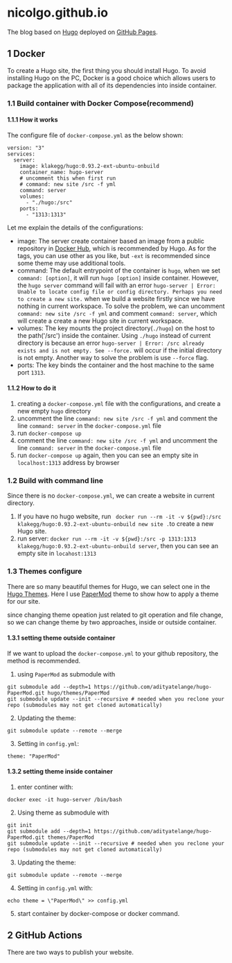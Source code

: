# nicolgo.github.io
The blog based on [Hugo](https://gohugo.io/) deployed on [GitHub Pages](https://docs.github.com/en/pages).
## 1 Docker
To create a Hugo site, the first thing you should install Hugo. To avoid installing Hugo on the PC, Docker is a good choice which allows users to package the application with all of its dependencies into inside container. 
### 1.1 Build container with Docker Compose(recommend)
#### 1.1.1 How it works
The configure file of `docker-compose.yml` as the below shown:
```
version: "3"
services:
  server:
    image: klakegg/hugo:0.93.2-ext-ubuntu-onbuild
    container_name: hugo-server
    # uncomment this when first run
    # command: new site /src -f yml
    command: server
    volumes: 
      - "./hugo:/src"
    ports: 
      - "1313:1313"
```
Let me explain the details of the configurations:
- image: The server create container based an image from a public repository in [Docker Hub](https://hub.docker.com/r/klakegg/hugo/), which is recommended by Hugo. As for the tags, you can use other as you like, but `-ext` is recommended since some theme may use additional tools.
- command: The default entrypoint of the container is `hugo`, when we set `command: [option]`, it will run `hugo [option]` inside container. However, the `hugo server` command will fail with an error `hugo-server | Error: Unable to locate config file or config directory. Perhaps you need to create a new site.` when we build a website firstly since we have nothing in current workspace. To solve the problem, we can uncomment `command: new site /src -f yml` and comment `command: server`, which will create a create a new Hugo site in current workspace.
- volumes: The key mounts the project directory(`./hugo`) on the host to the path('/src') inside the container. Using `./hugo` instead of current directory is because an error `hugo-server | Error: /src already exists and is not empty. See --force.` will occur if the initial directory is not empty. Another way to solve the problem is use `--force` flag.
- ports: The key binds the container and the host machine to the same port `1313`.

#### 1.1.2 How to do it
1. creating a `docker-compose.yml` file with the configurations, and create a new empty `hugo` directory
2. uncomment the line `command: new site /src -f yml` and comment the line `command: server` in the `docker-compose.yml` file
3. run `docker-compose up`
4. comment the line `command: new site /src -f yml` and uncomment the line `command: server` in the `docker-compose.yml` file
5. run `docker-compose up` again, then you can see an empty site in `localhost:1313` address by browser

### 1.2 Build with command line
Since there is no `docker-compose.yml`, we can create a website in current directory.
1. If you have no hugo website, run ` docker run --rm -it -v ${pwd}:/src klakegg/hugo:0.93.2-ext-ubuntu-onbuild new site .`to create a new Hugo site.
2. run server: `docker run --rm -it -v ${pwd}:/src -p 1313:1313 klakegg/hugo:0.93.2-ext-ubuntu-onbuild server`, then you can see an empty site in `locahost:1313`
### 1.3 Themes configure
There are so many beautiful themes for Hugo, we can select one in the [Hugo Themes](https://themes.gohugo.io/).  Here I use [PaperMod](https://themes.gohugo.io/themes/hugo-papermod/) theme to show how to apply a theme for our site. 

since changing theme opeation just related to git operation and file change, so we can change theme by two approaches, inside or outside container.
#### 1.3.1 setting theme outside container
If we want to upload the `docker-compose.yml` to your github repository, the method is recommended.
1. using `PaperMod` as submodule with
```
git submodule add --depth=1 https://github.com/adityatelange/hugo-PaperMod.git hugo/themes/PaperMod
git submodule update --init --recursive # needed when you reclone your repo (submodules may not get cloned automatically)
```
2. Updating the theme:
```
git submodule update --remote --merge
```

3. Setting in `config.yml`:
```
theme: "PaperMod"
```
#### 1.3.2 setting theme inside container
1. enter continer with:
```
docker exec -it hugo-server /bin/bash
```
2. Using theme as submodule with
```
git init
git submodule add --depth=1 https://github.com/adityatelange/hugo-PaperMod.git themes/PaperMod
git submodule update --init --recursive # needed when you reclone your repo (submodules may not get cloned automatically)
```
3. Updating the theme:
```
git submodule update --remote --merge
```
4. Setting in `config.yml` with:
```
echo theme = \"PaperMod\" >> config.yml
```
5. start container by docker-compose or docker command.

## 2 GitHub Actions
There are two ways to publish your website.



